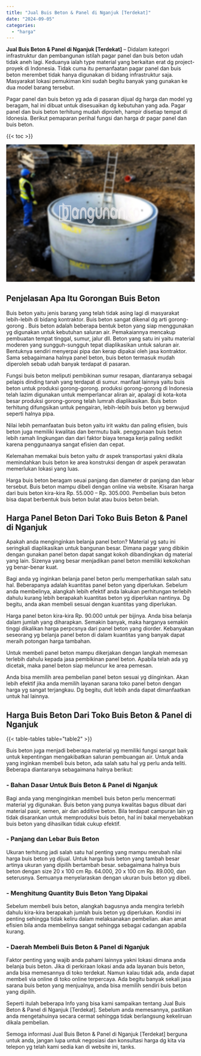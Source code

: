 ```yaml
---
title: "Jual Buis Beton & Panel di Nganjuk [Terdekat]"
date: "2024-09-05"
categories: 
  - "harga"
---
```


**Jual Buis Beton & Panel di Nganjuk \[Terdekat\]** – Didalam kategori infrastruktur dan pembangunan istilah pagar panel dan buis beton udah tidak aneh lagi. Keduanya ialah type material yang berkaitan erat dg project-proyek di Indonesia. Tidak cuma itu pemanfaatan pagar panel dan buis beton merembet tidak hanya digunakan di bidang infrastruktur saja. Masyarakat lokasi pemukiman kini sudah begitu banyak yang gunakan ke dua model barang tersebut.

Pagar panel dan buis beton yg ada di pasaran dijual dg harga dan model yg beragam, hal ini dibuat untuk disesuaikan dg kebutuhan yang ada. Pagar panel dan buis beton terhitung mudah diproleh, hampir disetiap tempat di Idonesia. Berikut pemaparan perihal fungsi dan harga dr pagar panel dan buis beton.

{{< toc >}}

![Jual Buis Beton & Panel di Nganjuk [Terdekat]](/images/jual-panel-buis-beton-murah-43.png)

## Penjelasan Apa Itu Gorongan Buis Beton

Buis beton yaitu jenis barang yang telah tidak asing lagi di masyarakat lebih-lebih di bidang kontraktor. Buis beton sangat dikenal dg arti gorong-gorong . Buis beton adalah beberapa bentuk beton yang siap menggunakan yg digunakan untuk kebutuhan saluran air. Pemakaiannya mencakup pembuatan tempat tinggal, sumur, jalur dll. Beton yang satu ini yaitu material moderen yang sungguh-sungguh tepat diaplikasikan untuk saluran air. Bentuknya sendiri menyerpai pipa dan kerap dipakai oleh jasa kontraktor. Sama sebagaimana halnya panel beton, buis beton termasuk mudah diperoleh sebab udah banyak terdapat di pasaran.

Fungsi buis beton meliputi pembikinan sumur resapan, diantaranya sebagai pelapis dinding tanah yang terdapat di sumur. manfaat lainnya yaitu buis beton untuk produksi gorong-gorong. produksi gorong-gorong di Indonesia telah lazim digunakan untuk memperlancar aliran air, apalagi di kota-kota besar produksi gorong-gorong telah lumrah diaplikasikan. Buis beton terhitung difungsikan untuk pengairan, lebih-lebih buis beton yg berwujud seperti halnya pipa.

Nilai lebih pemanfaatan buis beton yaitu irit waktu dan paling efisien, buis beton juga memiliki kwalitas dan bermutu baik. penggunaan buis beton lebih ramah lingkungan dan dari faktor biaya tenaga kerja paling sedikit karena penggunaanya sangat efisien dan cepat.

Kelemahan memakai buis beton yaitu dr aspek transportasi yakni dikala memindahkan buis beton ke area konstruksi dengan dr aspek perawatan memerlukan lokasi yang luas.

Harga buis beton beragam seuai panjang dan diameter dr panjang dan lebar tersebut. Buis beton mampu dibeli dengan online via website. Kisaran harga dari buis beton kira-kira Rp. 55.000 – Rp. 305.000. Pembelian buis beton bisa dapat berbentuk buis beton bulat atau buios beton belah.

## Harga Panel Beton Dari Toko Buis Beton & Panel di Nganjuk

Apakah anda menginginkan belanja panel beton? Material yg satu ini seringkali diaplikasikan untuk bangunan besar. Dimana pagar yang dibikin dengan gunakan panel beton dapat sangat kokoh dibandingkan dg material yang lain. Sizenya yang besar menjadikan panel beton memiliki kekokohan yg benar-benar kuat.

Bagi anda yg inginkan belanja panel beton perlu memperhatikan salah satu hal. Beberapanya adalah kuantitas panel beton yang diperlukan. Sebelum anda membelinya, alangkah lebih efektif anda lakukan perhitungan terlebih dahulu kurang lebih berapakah kuantitas beton yg diperlukan nantinya. Dg begitu, anda akan membeli sesuai dengan kuantitas yang diperlukan.

Harga panel beton kira-kira Rp. 90.000 untuk per bijinya. Anda bisa belanja dalam jumlah yang diharapkan. Semakin banyak, maka harganya semakin tinggi dikalikan harga perpcsnya dari panel beton yang diorder. Kebanyakan seseorang yg belanja panel beton di dalam kuantitas yang banyak dapat meraih potongan harga tambahan.

Untuk membeli panel beton mampu dikerjakan dengan langkah memesan terlebih dahulu kepada jasa pembikinan panel beton. Apabila telah ada yg dicetak, maka panel beton siap meluncur ke area pemesan.

Anda bisa memilih area pembelian panel beton sesuai yg diinginkan. Akan lebih efektif jika anda memilih layanan sarana toko panel beton dengan harga yg sangat terjangkau. Dg begitu, duit lebih anda dapat dimanfaatkan untuk hal lainnya.

## Harga Buis Beton Dari Toko Buis Beton & Panel di Nganjuk

{{< table-tables table="table2" >}}

Buis beton juga menjadi beberapa material yg memiliki fungsi sangat baik untuk kepentingan mengakibatkan saluran pembuangan air. Untuk anda yang inginkan membeli buis beton, ada salah satu hal yg perlu anda teliti. Beberapa diantaranya sebagaimana halnya berikut:

### \- Bahan Dasar Untuk Buis Beton & Panel di Nganjuk

Bagi anda yang menginginkan membeli buis beton perlu mencermati material yg digunakan. Buis beton yang punya kwalitas bagus dibuat dari material pasir, semen, air dan additive beton. Bila terdapat campuran lain yg tidak disarankan untuk memproduksi buis beton, hal ini bakal menyebabkan buis beton yang dihasilkan tidak cukup efektif.

### \- Panjang dan Lebar Buis Beton

Ukuran terhitung jadi salah satu hal penting yang mampu merubah nilai harga buis beton yg dijual. Untuk harga buis beton yang tambah besar artinya ukuran yang dipilih bertambah besar. sebagaimana halnya buis beton dengan size 20 x 100 cm Rp. 64.000, 20 x 100 cm Rp. 89.000, dan seterusnya. Semuanya menyelaraskan dengan ukuran buis beton yg dibeli.

### \- Menghitung Quantity Buis Beton Yang Dipakai

Sebelum membeli buis beton, alangkah bagusnya anda mengira terlebih dahulu kira-kira berapakah jumlah buis beton yg diperlukan. Kondisi ini penting sehingga tidak keliru dalam melaksanakan pembelian. akan amat efisien bila anda membelinya sangat sehingga sebagai cadangan apabila kurang.

### \- Daerah Membeli Buis Beton & Panel di Nganjuk

Faktor penting yang wajib anda pahami lainnya yakni lokasi dimana anda belanja buis beton. Jika di perkiraan lokasi anda ada layanan buis beton, anda bisa memesannya di toko terdekat. Namun kalau tidak ada, anda dapat membeli via online di toko online terpercaya. Ada begitu banyak sekali jasa sarana buis beton yang menjualnya, anda bisa memilih sendiri buis beton yang dipilih.

Seperti itulah beberapa Info yang bisa kami sampaikan tentang Jual Buis Beton & Panel di Nganjuk \[Terdekat\]. Sebelum anda memesannya, pastikan anda mengetahuinya secara cermat sehingga tidak berlangsung kekeliruan dikala pembelian.

Semoga informasi Jual Buis Beton & Panel di Nganjuk \[Terdekat\] berguna untuk anda, jangan lupa untuk negosiasi dan konsultasi harga dg kita via telepon yg telah kami sedia kan di website ini, tanks.
